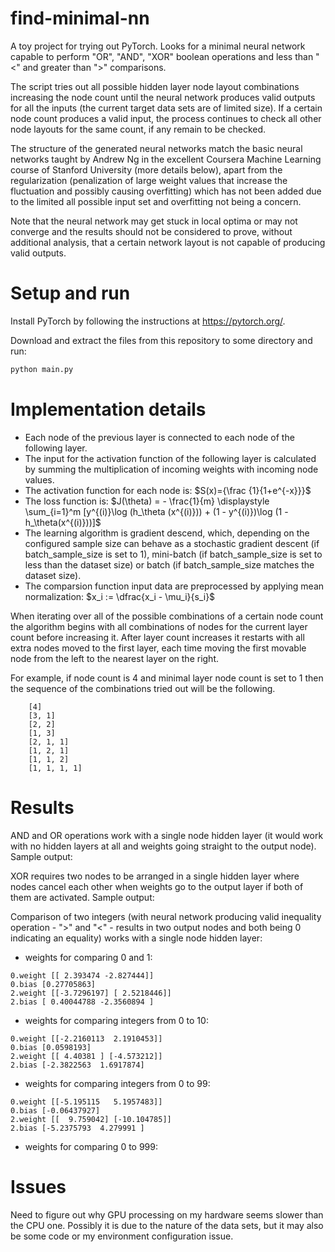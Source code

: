 # find-minimal-nn
A toy project for trying out PyTorch. Looks for a minimal neural network capable to perform "OR", "AND", "XOR" boolean operations and less than "<" and greater than ">" comparisons.

The script tries out all possible hidden layer node layout combinations increasing the node count until the neural network produces valid outputs for all the inputs (the current target data sets are of limited size). If a certain node count produces a valid input, the process continues to check all other node layouts for the same count, if any remain to be checked.

The structure of the generated neural networks match the basic neural networks taught by Andrew Ng in the excellent Coursera Machine Learning course of Stanford University (more details below), apart from the regularization (penalization of large weight values that increase the fluctuation and possibly causing overfitting) which has not been added due to the limited all possible input set and overfitting not being a concern.

Note that the neural network may get stuck in local optima or may not converge and the results should not be considered to prove, without additional analysis, that a certain network layout is not capable of producing valid outputs.
 
# Setup and run

Install PyTorch by following the instructions at https://pytorch.org/.

Download and extract the files from this repository to some directory and run:
```bash
python main.py
```

# Implementation details

* Each node of the previous layer is connected to each node of the following layer.
* The input for the activation function of the following layer is calculated by summing the multiplication of incoming weights with incoming node values.
* The activation function for each node is: $S(x)={\frac {1}{1+e^{-x}}}$
* The loss function is: $J(\theta) = - \frac{1}{m} \displaystyle \sum_{i=1}^m [y^{(i)}\log (h_\theta (x^{(i)})) + (1 - y^{(i)})\log (1 - h_\theta(x^{(i)}))]$
* The learning algorithm is gradient descend, which, depending on the configured sample size can behave as a stochastic gradient descent (if batch_sample_size is set to 1), mini-batch (if batch_sample_size is set to less than the dataset size) or batch (if batch_sample_size matches the dataset size).
* The comparsion function input data are preprocessed by applying mean normalization: $x_i := \dfrac{x_i - \mu_i}{s_i}$


When iterating over all of the possible combinations of a certain node count the algorithm begins with all combinations of nodes for the current layer count before increasing it. After layer count increases it restarts with all extra nodes moved to the first layer, each time moving the first movable node from the left to the nearest layer on the right.

For example, if node count is 4 and minimal layer node count is set to 1 then the sequence of the combinations tried out will be the following.
```
    [4]
    [3, 1]
    [2, 2]
    [1, 3]
    [2, 1, 1]
    [1, 2, 1]
    [1, 1, 2]
    [1, 1, 1, 1]
```

# Results

AND and OR operations work with a single node hidden layer (it would work with no hidden layers at all and weights going straight to the output node). Sample output:

XOR requires two nodes to be arranged in a single hidden layer where nodes cancel each other when weights go to the output layer if both of them are activated. Sample output:

Comparison of two integers (with neural network producing valid inequality operation - ">" and "<" - results in two output nodes and both being 0 indicating an equality) works with a single node hidden layer:

* weights for comparing 0 and 1:

```
0.weight [[ 2.393474 -2.827444]]
0.bias [0.27705863]
2.weight [[-3.7296197] [ 2.5218446]]
2.bias [ 0.40044788 -2.3560894 ]
```

* weights for comparing integers from 0 to 10:

```
0.weight [[-2.2160113  2.1910453]]
0.bias [0.0598193]
2.weight [[ 4.40381 ] [-4.573212]]
2.bias [-2.3822563  1.6917874]
```

* weights for comparing integers from 0 to 99:

```
0.weight [[-5.195115   5.1957483]]
0.bias [-0.06437927]
2.weight [[  9.759042] [-10.104785]]
2.bias [-5.2375793  4.279991 ]
```

* weights for comparing 0 to 999:

# Issues

Need to figure out why GPU processing on my hardware seems slower than the CPU one. Possibly it is due to the nature of the data sets, but it may also be some code or my environment configuration issue.
